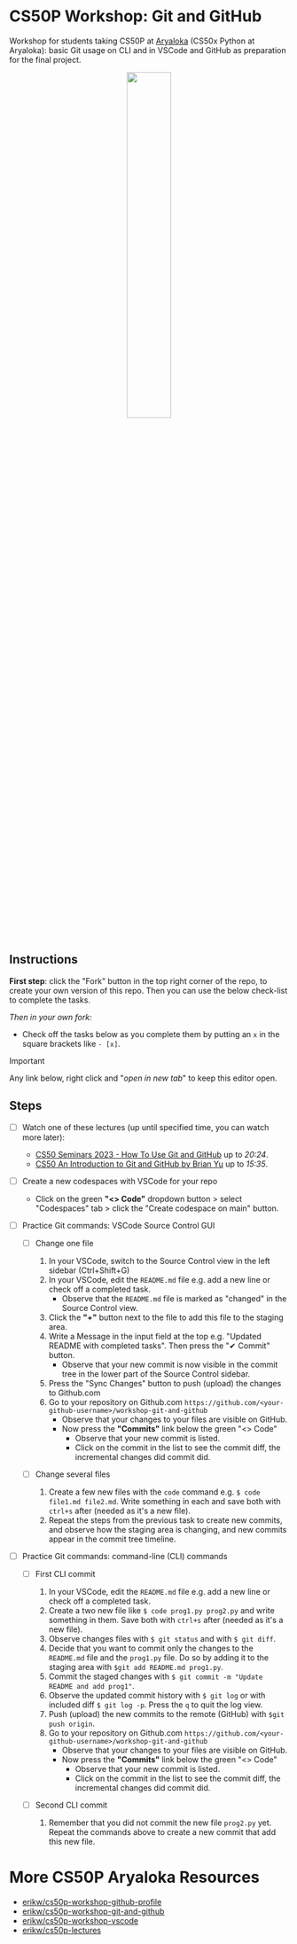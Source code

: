 # CS50P Workshop: Git and GitHub
Workshop for students taking CS50P at [Aryaloka](https://www.aryalokaeducation.com/courses/cs50x-python/) (CS50x Python at Aryaloka): basic Git usage on CLI and in VSCode and GitHub as preparation for the final project.

<p align="center">
<img src="img/intro.png" width="40%">
</p>

## Instructions
**First step**: click the "Fork" button in the top right corner of the repo, to create your own version of this repo. Then you can use the below check-list to complete the tasks.

*Then in your own fork:*
* Check off the tasks below as you complete them by putting an `x` in the square brackets like `- [x]`.
> [!IMPORTANT]
> Any link below, right click and "*open in new tab*" to keep this editor open.


## Steps
- [ ] Watch one of these lectures (up until specified time, you can watch more later):
  * [CS50 Seminars 2023 - How To Use Git and GitHub](https://www.youtube.com/watch?v=cspx7YSvp5Q) up to _20:24_.
  * [CS50 An Introduction to Git and GitHub by Brian Yu](https://www.youtube.com/watch?v=MJUJ4wbFm_A) up to _15:35_.

- [ ] Create a new codespaces with VSCode for your repo
  * Click on the green **"<> Code"** dropdown button > select "Codespaces" tab > click the "Create codespace on main" button.

- [ ] Practice Git commands: VSCode Source Control GUI
  - [ ] Change one file
    1. In your VSCode, switch to the Source Control view in the left sidebar (Ctrl+Shift+G)
    1. In your VSCode, edit the `README.md` file e.g. add a new line or check off a completed task.
       * Observe that the `README.md` file is marked as "changed" in the Source Control view.
    1. Click the **"+"** button next to the file to add this file to the staging area.
    1. Write a Message in the input field at the top e.g. "Updated README with completed tasks". Then press the "✔ Commit" button.
       * Observe that your new commit is now visible in the commit tree in the lower part of the Source Control sidebar.
    1. Press the "Sync Changes" button to push (upload) the changes to Github.com
    1. Go to your repository on Github.com `https://github.com/<your-github-username>/workshop-git-and-github`
       * Observe that your changes to your files are visible on GitHub.
       * Now press the **"Commits"** link below the green "<> Code"
         * Observe that your new commit is listed.
         * Click on the commit in the list to see the commit diff, the incremental changes did commit did.

  - [ ] Change several files
    1. Create a few new files with the `code` command e.g. `$ code file1.md file2.md`. Write something in each and save both with `ctrl+s` after (needed as it's a new file).
    1. Repeat the steps from the previous task to create new commits, and observe how the staging area is changing, and new commits appear in the commit tree timeline.

- [ ] Practice Git commands: command-line (CLI) commands
  - [ ] First CLI commit
    1. In your VSCode, edit the `README.md` file e.g. add a new line or check off a completed task.
    2. Create a two new file like `$ code prog1.py prog2.py` and write something in them. Save both with `ctrl+s` after (needed as it's a new file).
    3. Observe changes files with `$ git status` and with `$ git diff`.
    4. Decide that you want to commit only the changes to the `README.md` file and the `prog1.py` file. Do so by adding it to the staging area with `$git add README.md prog1.py`.
    5. Commit the staged changes with `$ git commit -m "Update README and add prog1"`.
    6. Observe the updated commit history with `$ git log` or with included diff `$ git log -p`. Press the `q` to quit the log view.
    7. Push (upload) the new commits to the remote (GitHub) with `$git push origin`.
    8. Go to your repository on Github.com `https://github.com/<your-github-username>/workshop-git-and-github`
         * Observe that your changes to your files are visible on GitHub.
         * Now press the **"Commits"** link below the green "<> Code"
           * Observe that your new commit is listed.
           * Click on the commit in the list to see the commit diff, the incremental changes did commit did.

  - [ ] Second CLI commit
    1. Remember that you did not commit the new file `prog2.py` yet. Repeat the commands above to create a new commit that add this new file.           



# More CS50P Aryaloka Resources
* [erikw/cs50p-workshop-github-profile](https://github.com/erikw/cs50p-workshop-github-profile)
* [erikw/cs50p-workshop-git-and-github](https://github.com/erikw/cs50p-workshop-git-and-github)
* [erikw/cs50p-workshop-vscode](https://github.com/erikw/cs50p-workshop-vscode)
* [erikw/cs50p-lectures](https://github.com/erikw/cs50p-lectures)

